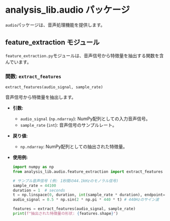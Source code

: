 # analysis_lib.audio パッケージ

`audio`パッケージは、音声処理機能を提供します。

## feature_extraction モジュール

`feature_extraction.py`モジュールは、音声信号から特徴量を抽出する関数を含んでいます。

### 関数: `extract_features`

`extract_features(audio_signal, sample_rate)`

音声信号から特徴量を抽出します。

- **引数:**
    - `audio_signal` (`np.ndarray`): NumPy配列としての入力音声信号。
    - `sample_rate` (`int`): 音声信号のサンプルレート。

- **戻り値:**
    - `np.ndarray`: NumPy配列としての抽出された特徴量。

- **使用例:**

  ```python
  import numpy as np
  from analysis_lib.audio.feature_extraction import extract_features

  # サンプル音声信号 (例: 1秒間の44.1kHzのモノラル信号)
  sample_rate = 44100
  duration = 1  # seconds
  t = np.linspace(0, duration, int(sample_rate * duration), endpoint=False)
  audio_signal = 0.5 * np.sin(2 * np.pi * 440 * t) # 440Hzのサイン波

  features = extract_features(audio_signal, sample_rate)
  print(f"抽出された特徴量の形状: {features.shape}")
  ```
